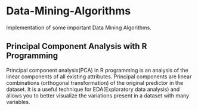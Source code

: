 # Data-Mining-Algorithms
Implementation of some important Data Mining Algorithms.


## Principal Component Analysis with R Programming

Principal component analysis(PCA) in R programming is an analysis of the linear components of all existing attributes. Principal components are linear combinations (orthogonal transformation) of the original predictor in the dataset. It is a useful technique for EDA(Exploratory data analysis) and allows you to better visualize the variations present in a dataset with many variables.
